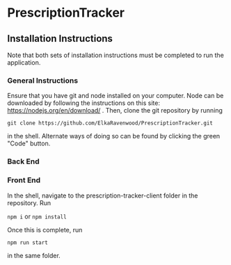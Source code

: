 # PrescriptionTracker

## Installation Instructions 
Note that both sets of installation instructions must be completed to run the application.

### General Instructions
Ensure that you have git and node installed on your computer. Node can be downloaded by following the instructions on this site: https://nodejs.org/en/download/ . Then, clone the git repository by running 

```git clone https://github.com/ElkaRavenwood/PrescriptionTracker.git```

in the shell. Alternate ways of doing so can be found by clicking the green "Code" button.

### Back End

### Front End
In the shell, navigate to the prescription-tracker-client folder in the repository. Run

```npm i``` or ```npm install```

Once this is complete, run

```npm run start```

in the same folder.
